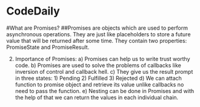 # CodeDaily
#What are Promises?
##Promises are objects which are used to perform asynchronous operations. They are just like placeholders to store a future value that will be returned after some time. They contain two properties: PromiseState and PromiseResult.

 2. Importance of Promises:
a) Promises can help us to write trust worthy code.
b) Promises are used to solve the problems of callbacks like inversion of control and callback hell.
c) They give us the result prompt in three states: 1) Pending 2) Fulfilled 3) Rejected
d) We can attach function to promise object and retrieve its value unlike callbacks no need to pass the function.
e) Nesting can be done in Promises and with the help of that we can return the values in each individual chain.

